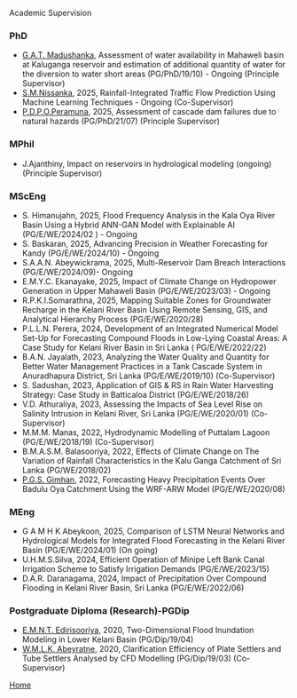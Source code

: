 Academic Supervision
### PhD
- [G.A.T. Madushanka](https://orcid.org/0000-0003-1315-0334),  Assessment of water availability in Mahaweli basin at Kaluganga reservoir and estimation of additional quantity of water for the diversion to water short areas (PG/PhD/19/10)  - Ongoing (Principle Supervisor)
- [S.M.Nissanka](https://www.researchgate.net/profile/Supuni-Nissanka), 2025, Rainfall-Integrated Traffic Flow Prediction Using Machine Learning Techniques - Ongoing (Co-Supervisor)
- [P.D.P.O.Peramuna](https://scholar.google.com/citations?user=xKviqLwAAAAJ&hl=en&oi=sra), 2025, Assessment of cascade dam failures due to natural hazards (PG/PhD/21/07) (Principle Supervisor)

### MPhil
- J.Ajanthiny, Impact on reservoirs in hydrological modeling (ongoing) (Principle Supervisor)

### MScEng
- S. Himanujahn, 2025, Flood Frequency Analysis in the Kala Oya River Basin Using a Hybrid ANN-GAN Model with Explainable AI (PG/E/WE/2024/02	) - Ongoing
- S. Baskaran, 2025, Advancing Precision in Weather Forecasting for Kandy (PG/E/WE/2024/10) - Ongoing
- S.A.A.N. Abeywickrama, 2025, 	Multi-Reservoir Dam Breach Interactions (PG/E/WE/2024/09)- Ongoing
- E.M.Y.C. Ekanayake, 2025, Impact of Climate Change on Hydropower Generation in Upper Mahaweli Basin (PG/E/WE/2023/03) - Ongoing
- R.P.K.I.Somarathna, 2025, Mapping Suitable Zones for Groundwater Recharge in the Kelani River Basin Using Remote Sensing, GIS, and Analytical Hierarchy Process (PG/E/WE/2020/28)
- P.L.L.N. Perera, 2024, Development of an Integrated Numerical Model Set-Up for Forecasting Compound Floods in Low-Lying Coastal Areas: A Case Study for Kelani River Basin in Sri Lanka ( PG/E/WE/2022/22)
- B.A.N. Jayalath, 2023, Analyzing the Water Quality and Quantity for Better Water Management Practices in a Tank Cascade System in Anuradhapura District, Sri Lanka (PG/E/WE/2019/10) (Co-Supervisor)
- S. Sadushan, 2023, Application of GIS & RS in Rain Water Harvesting Strategy: Case Study in Batticaloa District (PG/E/WE/2018/26)
- V.D. Athuraliya, 2023, Assessing the Impacts of Sea Level Rise on Salinity Intrusion in Kelani River, Sri Lanka (PG/E/WE/2020/01) (Co-Supervisor)  
- M.M.M. Manas, 2022, Hydrodynamic Modelling of Puttalam Lagoon (PG/E/WE/2018/19) (Co-Supervisor)  
- B.M.A.S.M. Balasooriya, 2022, Effects of Climate Change on The Variation of Rainfall Characteristics in the Kalu Ganga Catchment of Sri Lanka (PG/WE/2018/02)
- [P.G.S. Gimhan](https://scholar.google.com/citations?user=q481TjwAAAAJ&hl=en&oi=ao), 2022, Forecasting Heavy Precipitation Events Over Badulu Oya Catchment Using the WRF-ARW Model (PG/E/WE/2020/08)

### MEng
- G A M H K  Abeykoon, 2025,  Comparison of LSTM Neural Networks and Hydrological Models for Integrated Flood Forecasting in the Kelani River Basin	(PG/E/WE/2024/01) (On going)
- U.H.M.S.Silva, 2024,  Efficient Operation of Minipe Left Bank Canal Irrigation Scheme to Satisfy Irrigation Demands (PG/E/WE/2023/15) 
- D.A.R. Daranagama, 2024, Impact of Precipitation Over Compound Flooding in Kelani River Basin, Sri Lanka (PG/E/WE/2022/06)

### Postgraduate Diploma (Research)-PGDip
- [E.M.N.T. Edirisooriya](https://scholar.google.com/citations?user=ANCk4PsAAAAJ&hl=en&oi=ao), 2020, Two-Dimensional Flood Inundation Modeling in Lower Kelani Basin (PG/Dip/19/04)
- [W.M.L.K. Abeyratne](https://scholar.google.com/citations?hl=en&user=WZLtQ_8AAAAJ), 2020, Clarification Efficiency of Plate Settlers and Tube Settlers Analysed by CFD Modelling (PG/Dip/19/03) (Co-Supervisor)  

[Home](./)
